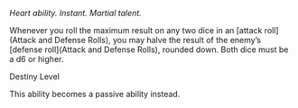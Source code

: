 *Heart ability. Instant. Martial talent.*

Whenever you roll the maximum result on any two dice in an [attack roll](Attack and Defense Rolls), you may halve the result of the enemy’s [defense roll](Attack and Defense Rolls), rounded down. Both dice must be a d6 or higher.

<div class="destiny-level">Destiny Level</div class="destiny-level">

This ability becomes a passive ability instead.
